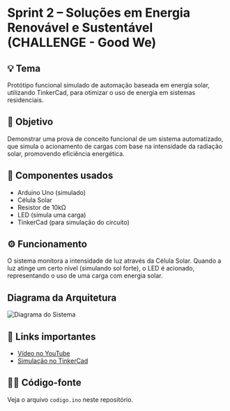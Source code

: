 # Sprint 2 – Soluções em Energia Renovável e Sustentável (CHALLENGE - Good We)

## 💡 Tema
Protótipo funcional simulado de automação baseada em energia solar, utilizando TinkerCad, para otimizar o uso de energia em sistemas residenciais.

## 🎯 Objetivo
Demonstrar uma prova de conceito funcional de um sistema automatizado, que simula o acionamento de cargas com base na intensidade da radiação solar, promovendo eficiência energética.

## 🔧 Componentes usados
- Arduino Uno (simulado)
- Célula Solar 
- Resistor de 10kΩ
- LED (simula uma carga)
- TinkerCad (para simulação do circuito)

## ⚙️ Funcionamento
O sistema monitora a intensidade de luz através da Célula Solar. Quando a luz atinge um certo nível (simulando sol forte), o LED é acionado, representando o uso de uma carga com energia solar.

## Diagrama da Arquitetura
![Diagrama do Sistema](![image](https://github.com/user-attachments/assets/eff15e6d-8bef-44b5-ad93-bab71181efcc)
)


## 🔗 Links importantes
- [Vídeo no YouTube](https://youtu.be/udZc2jsmgb4)
- [Simulação no TinkerCad](https://www.tinkercad.com/things/i8p939seK8s-sprint2-sres)

## 👩‍💻 Código-fonte
Veja o arquivo `codigo.ino` neste repositório.
